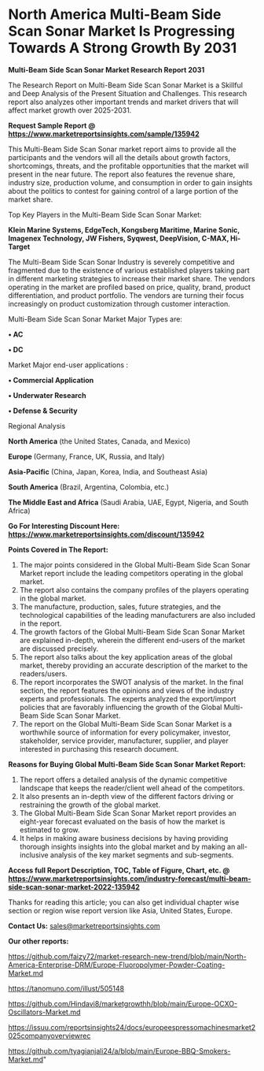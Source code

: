 # North America Multi-Beam Side Scan Sonar Market Is Progressing Towards A Strong Growth By 2031

<strong>Multi-Beam Side Scan Sonar Market Research Report 2031</strong>

The Research Report on Multi-Beam Side Scan Sonar Market is a Skillful and Deep Analysis of the Present Situation and Challenges. This research report also analyzes other important trends and market drivers that will affect market growth over 2025-2031.

<strong>Request Sample Report @ <a href=https://www.marketreportsinsights.com/sample/135942>https://www.marketreportsinsights.com/sample/135942</a></strong>

This Multi-Beam Side Scan Sonar market report aims to provide all the participants and the vendors will all the details about growth factors, shortcomings, threats, and the profitable opportunities that the market will present in the near future. The report also features the revenue share, industry size, production volume, and consumption in order to gain insights about the politics to contest for gaining control of a large portion of the market share.

Top Key Players in the Multi-Beam Side Scan Sonar Market:

<strong>Klein Marine Systems, EdgeTech, Kongsberg Maritime, Marine Sonic, Imagenex Technology, JW Fishers, Syqwest, DeepVision, C-MAX, Hi-Target</strong>

The Multi-Beam Side Scan Sonar Industry is severely competitive and fragmented due to the existence of various established players taking part in different marketing strategies to increase their market share. The vendors operating in the market are profiled based on price, quality, brand, product differentiation, and product portfolio. The vendors are turning their focus increasingly on product customization through customer interaction.

Multi-Beam Side Scan Sonar Market Major Types are:

<strong>• AC

• DC</strong>

Market Major end-user applications :

<strong>• Commercial Application

• Underwater Research

• Defense & Security</strong>

Regional Analysis

</u><strong><b>North America</b></strong> (the United States, Canada, and Mexico)

<strong><b>Europe </b></strong>(Germany, France, UK, Russia, and Italy)

<strong><b>Asia-Pacific</b></strong> (China, Japan, Korea, India, and Southeast Asia)

<strong><b>South America</b></strong> (Brazil, Argentina, Colombia, etc.)

<strong><b>The Middle East and Africa</b></strong> (Saudi Arabia, UAE, Egypt, Nigeria, and South Africa)

<strong>Go For Interesting Discount Here: <a href=https://www.marketreportsinsights.com/discount/135942>https://www.marketreportsinsights.com/discount/135942</a></strong>

<strong>Points Covered in The Report:</strong>
<ol>
  <li>The major points considered in the Global Multi-Beam Side Scan Sonar Market report include the leading competitors operating in the global market.</li>
  <li>The report also contains the company profiles of the players operating in the global market.</li>
  <li>The manufacture, production, sales, future strategies, and the technological capabilities of the leading manufacturers are also included in the report.</li>
  <li>The growth factors of the Global Multi-Beam Side Scan Sonar Market are explained in-depth, wherein the different end-users of the market are discussed precisely.</li>
  <li>The report also talks about the key application areas of the global market, thereby providing an accurate description of the market to the readers/users.</li>
  <li>The report incorporates the SWOT analysis of the market. In the final section, the report features the opinions and views of the industry experts and professionals. The experts analyzed the export/import policies that are favorably influencing the growth of the Global Multi-Beam Side Scan Sonar Market.</li>
  <li>The report on the Global Multi-Beam Side Scan Sonar Market is a worthwhile source of information for every policymaker, investor, stakeholder, service provider, manufacturer, supplier, and player interested in purchasing this research document.</li>
</ol>
<strong>Reasons for Buying Global Multi-Beam Side Scan Sonar Market Report:</strong>

<ol>
  <li>The report offers a detailed analysis of the dynamic competitive landscape that keeps the reader/client well ahead of the competitors.</li>
  <li>It also presents an in-depth view of the different factors driving or restraining the growth of the global market.</li>
  <li>The Global Multi-Beam Side Scan Sonar Market report provides an eight-year forecast evaluated on the basis of how the market is estimated to grow.</li>
  <li>It helps in making aware business decisions by having providing thorough insights insights into the global market and by making an all-inclusive analysis of the key market segments and sub-segments.</li>
</ol>
<strong>Access full Report Description, TOC, Table of Figure, Chart, etc. @ <a href=https://www.marketreportsinsights.com/industry-forecast/multi-beam-side-scan-sonar-market-2022-135942>https://www.marketreportsinsights.com/industry-forecast/multi-beam-side-scan-sonar-market-2022-135942</a></strong>


Thanks for reading this article; you can also get individual chapter wise section or region wise report version like Asia, United States, Europe.

<strong>Contact Us:</strong>
sales@marketreportsinsights.com

<strong>Our other reports:</strong>

<a href=https://github.com/faizy72/market-research-new-trend/blob/main/North-America-Enterprise-DRM/Europe-Fluoropolymer-Powder-Coating-Market.md>https://github.com/faizy72/market-research-new-trend/blob/main/North-America-Enterprise-DRM/Europe-Fluoropolymer-Powder-Coating-Market.md</a>

<a href=https://tanomuno.com/illust/505148>https://tanomuno.com/illust/505148</a>

<a href=https://github.com/Hindavi8/marketgrowthh/blob/main/Europe-OCXO-Oscillators-Market.md>https://github.com/Hindavi8/marketgrowthh/blob/main/Europe-OCXO-Oscillators-Market.md</a>

<a href=https://issuu.com/reportsinsights24/docs/europeespressomachinesmarket2025companyoverviewrec>https://issuu.com/reportsinsights24/docs/europeespressomachinesmarket2025companyoverviewrec</a>

<a href=https://github.com/tyagianjali24/a/blob/main/Europe-BBQ-Smokers-Market.md>https://github.com/tyagianjali24/a/blob/main/Europe-BBQ-Smokers-Market.md</a>"

